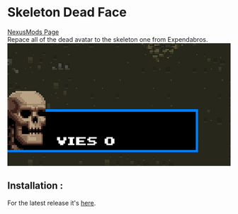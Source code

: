 # Skeleton Dead Face
 [NexusMods Page](https://www.nexusmods.com/broforce/mods/5)  
 Repace all of the dead avatar to the skeleton one from Expendabros.  
 ![](.img/showcase.png?raw=true)

## Installation :
 For the latest release it's [here](https://github.com/Gorzon38/Broforce-Mods/releases/tag/SkeletonDeadFace). 